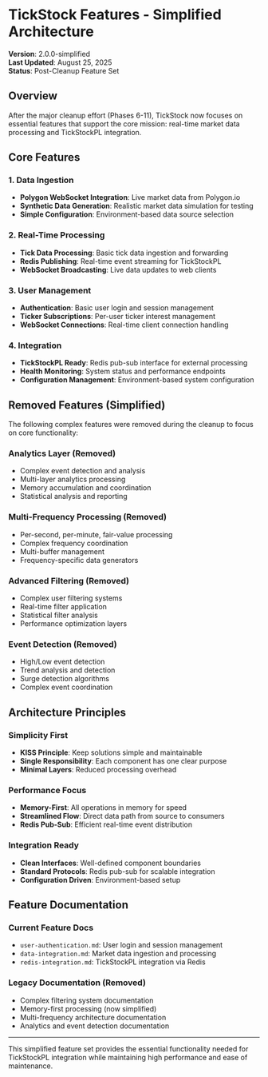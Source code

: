 # TickStock Features - Simplified Architecture

**Version**: 2.0.0-simplified  
**Last Updated**: August 25, 2025  
**Status**: Post-Cleanup Feature Set

## Overview

After the major cleanup effort (Phases 6-11), TickStock now focuses on essential features that support the core mission: real-time market data processing and TickStockPL integration.

## Core Features

### 1. Data Ingestion
- **Polygon WebSocket Integration**: Live market data from Polygon.io
- **Synthetic Data Generation**: Realistic market data simulation for testing
- **Simple Configuration**: Environment-based data source selection

### 2. Real-Time Processing
- **Tick Data Processing**: Basic tick data ingestion and forwarding
- **Redis Publishing**: Real-time event streaming for TickStockPL
- **WebSocket Broadcasting**: Live data updates to web clients

### 3. User Management
- **Authentication**: Basic user login and session management
- **Ticker Subscriptions**: Per-user ticker interest management
- **WebSocket Connections**: Real-time client connection handling

### 4. Integration
- **TickStockPL Ready**: Redis pub-sub interface for external processing
- **Health Monitoring**: System status and performance endpoints
- **Configuration Management**: Environment-based system configuration

## Removed Features (Simplified)

The following complex features were removed during the cleanup to focus on core functionality:

### Analytics Layer (Removed)
- Complex event detection and analysis
- Multi-layer analytics processing
- Memory accumulation and coordination
- Statistical analysis and reporting

### Multi-Frequency Processing (Removed)
- Per-second, per-minute, fair-value processing
- Complex frequency coordination
- Multi-buffer management
- Frequency-specific data generators

### Advanced Filtering (Removed)
- Complex user filtering systems
- Real-time filter application
- Statistical filter analysis
- Performance optimization layers

### Event Detection (Removed)
- High/Low event detection
- Trend analysis and detection
- Surge detection algorithms
- Complex event coordination

## Architecture Principles

### Simplicity First
- **KISS Principle**: Keep solutions simple and maintainable
- **Single Responsibility**: Each component has one clear purpose
- **Minimal Layers**: Reduced processing overhead

### Performance Focus
- **Memory-First**: All operations in memory for speed
- **Streamlined Flow**: Direct data path from source to consumers
- **Redis Pub-Sub**: Efficient real-time event distribution

### Integration Ready
- **Clean Interfaces**: Well-defined component boundaries
- **Standard Protocols**: Redis pub-sub for scalable integration
- **Configuration Driven**: Environment-based setup

## Feature Documentation

### Current Feature Docs
- `user-authentication.md`: User login and session management
- `data-integration.md`: Market data ingestion and processing
- `redis-integration.md`: TickStockPL integration via Redis

### Legacy Documentation (Removed)
- Complex filtering system documentation
- Memory-first processing (now simplified)
- Multi-frequency architecture documentation
- Analytics and event detection documentation

---

This simplified feature set provides the essential functionality needed for TickStockPL integration while maintaining high performance and ease of maintenance.